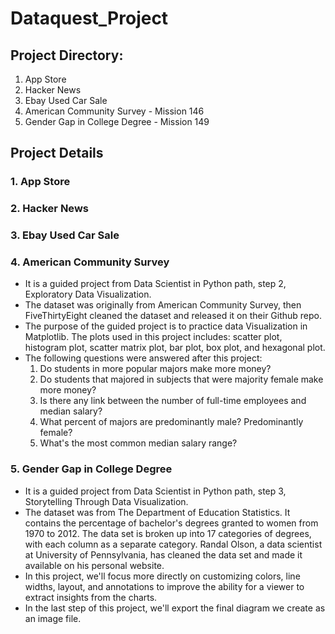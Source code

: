 # Dataquest_Project

## Project Directory:
1. App Store
2. Hacker News
3. Ebay Used Car Sale
4. American Community Survey - Mission 146
5. Gender Gap in College Degree - Mission 149

## Project Details
### 1. App Store
### 2. Hacker News
### 3. Ebay Used Car Sale
### 4. American Community Survey
  - It is a guided project from Data Scientist in Python path, step 2, Exploratory Data Visualization.
  - The dataset was originally from American Community Survey, then FiveThirtyEight cleaned the dataset and released it on their Github repo.
  - The purpose of the guided project is to practice data Visualization in Matplotlib. The plots used in this project includes: scatter plot, histogram plot, scatter matrix plot, bar plot, box plot, and hexagonal plot.
  - The following questions were answered after this project:
    1) Do students in more popular majors make more money?
    2) Do students that majored in subjects that were majority female make more money?
    3) Is there any link between the number of full-time employees and median salary?
    4) What percent of majors are predominantly male? Predominantly female?
    5) What's the most common median salary range?

### 5. Gender Gap in College Degree
  - It is a guided project from Data Scientist in Python path, step 3, Storytelling Through Data Visualization.
  - The dataset was from The Department of Education Statistics. It contains the percentage of bachelor's degrees granted to women from 1970 to 2012. The data set is broken up into 17 categories of degrees, with each column as a separate category.
  Randal Olson, a data scientist at University of Pennsylvania, has cleaned the data set and made it available on his personal website.
  - In this project, we'll focus more directly on customizing colors, line widths, layout, and annotations to improve the ability for a viewer to extract insights from the charts.
  - In the last step of this project, we'll export the final diagram we create as an image file.
